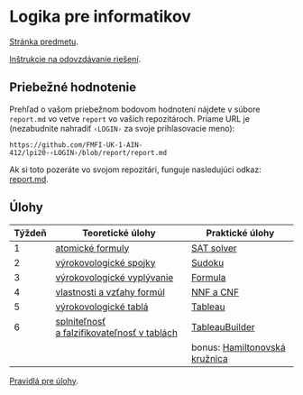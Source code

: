 Logika pre informatikov
========================

[Stránka predmetu](https://dai.fmph.uniba.sk/w/Course:Mathematics_4/sk).

[Inštrukcie na odovzdávanie riešení](docs/odovzdavanie.md).

Priebežné hodnotenie
--------------------
Prehľad o vašom priebežnom bodovom hodnotení nájdete v súbore `report.md`
vo vetve `report` vo vašich repozitároch. Priame URL je (nezabudnite
nahradiť `‹LOGIN›` za svoje prihlasovacie meno):

    https://github.com/FMFI-UK-1-AIN-412/lpi20-‹LOGIN›/blob/report/report.md

Ak si toto pozeráte vo svojom repozitári, funguje nasledujúci odkaz:
[report.md](../../blob/report/report.md).

Úlohy
-----

| Týždeň | Teoretické úlohy | Praktické úlohy |
|--------|------------------|-----------------|
|    1   | [atomické formuly](teoreticke/tu01.pdf) | [SAT solver](prakticke/pu01) |
|    2   | [výrokovologické spojky](teoreticke/tu02.pdf) | [Sudoku](prakticke/pu02) |
|    3   | [výrokovologické vyplývanie](teoreticke/tu03.pdf) | [Formula](prakticke/pu03) |
|    4   | [vlastnosti a vzťahy formúl](teoreticke/tu04.pdf) | [NNF a CNF](prakticke/pu04) |
|    5   | [výrokovologické tablá](teoreticke/tu05.pdf) | [Tableau](prakticke/pu05) |
|    6   | [splniteľnosť a falzifikovateľnosť v tablách](teoreticke/tu06.pdf) | [TableauBuilder](prakticke/pu06) |
|        | | bonus: [Hamiltonovská kružnica](prakticke/bonus01) |

[Pravidlá pre úlohy](http://dai.fmph.uniba.sk/w/Course:Mathematics_4/sk#pravidla-uloh).
